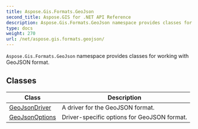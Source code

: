 ```yaml
---
title: Aspose.Gis.Formats.GeoJson
second_title: Aspose.GIS for .NET API Reference
description: Aspose.Gis.Formats.GeoJson namespace provides classes for working with GeoJSON format
type: docs
weight: 270
url: /net/aspose.gis.formats.geojson/
---
```

`Aspose.Gis.Formats.GeoJson` namespace provides classes for working with GeoJSON format.

## Classes

| Class | Description |
| --- | --- |
| [GeoJsonDriver](./geojsondriver/) | A driver for the GeoJSON format. |
| [GeoJsonOptions](./geojsonoptions/) | Driver-specific options for GeoJSON format. |


